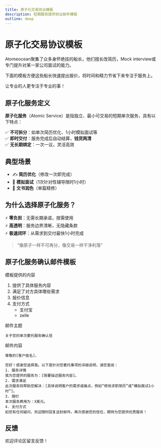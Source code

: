 ```yaml
---
title: 原子化交易协议模板
description: 短期服务提供协议邮件模板
outline: deep
---
```

# 原子化交易协议模板

Atomeocean聚集了众多身怀绝技的船长，他们擅长改简历，Mock interview或专门提升对某一家公司面试的能力。

下面的模板方便这些船长快速提出报价，将时间和精力节省下来专注于服务上。

让专业的人更专注于专业的事！

## 原子化服务定义

**原子化服务**（Atomic Service）是指独立、最小可交易的短期单次服务，具有以下特点：

✅ **不可拆分**：如单次简历优化、1小时模拟面试等  
✅ **即时交付**：服务完成后自动结算，**钱货两清**  
✅ **无长期绑定**：一次一议，灵活高效  

## 典型场景
- ✍️ **简历优化**（修改一次即完成）
- 🎤 **模拟面试**（1次针对性辅导限时1小时）
- 📝 **文书润色**（单篇精修）

## 为什么选择原子化服务？
⚡ **零负担**：无需长期承诺，按需使用  
⚡ **高透明**：服务边界清晰，无隐藏条款  
⚡ **极速闭环**：从需求到交付最快1小时完成  

> "像原子一样不可再分，像交易一样干净利落"

## 原子化服务确认邮件模板


模板提供的内容
1. 提供了具体服务内容
2. 满足了对方具体哪些需求
3. 报价信息
4. 支付方式
   - 支付宝
   - zelle


邮件主题
```text
关于您的单次委托服务确认信
```

邮件内容
```text
尊敬的[客户姓名]，

您好！感谢您选择我。以下是针对您委托事项的详细说明，请您查阅：
1. 服务详情
我为您提供的服务为：[简要描述服务内容]。
2. 需求满足
此次服务将帮助您解决：[具体说明客户的需求或痛点，例如“修改求职简历”或“模拟面试1小时”]。
3. 报价
本次服务费用为：X美元。
4. 支付方式
如您有任何疑问，欢迎随时回复这封邮件。再次感谢您的信任，期待为您提供优质服务！
```



## 反馈
欢迎评论区留言反馈！
